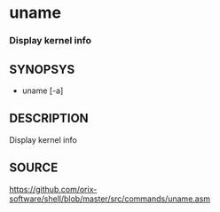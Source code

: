 # uname

### Display kernel info

## SYNOPSYS

+ uname [-a]

## DESCRIPTION

Display kernel info

## SOURCE

https://github.com/orix-software/shell/blob/master/src/commands/uname.asm
